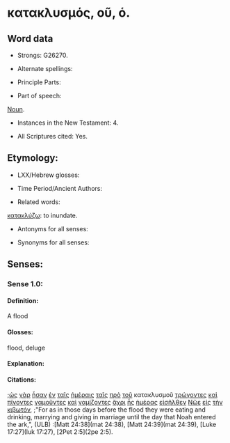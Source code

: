 # κατακλυσμός, οῦ, ὁ.

<!-- Status: S2=Needs2ndReview -->
<!-- Lexica used for edits: BDAG, FFM, LN, BN, A-S -->

## Word data

* Strongs: G26270.


* Alternate spellings:

* Principle Parts: 

* Part of speech: 

[Noun](http://ugg.readthedocs.io/en/latest/noun.html).

* Instances in the New Testament: 4.

* All Scriptures cited: Yes.

## Etymology: 

* LXX/Hebrew glosses: 

* Time Period/Ancient Authors: 

* Related words: 

[κατακλύζω](../G26260/01.md): to inundate.

* Antonyms for all senses:

* Synonyms for all senses: 

## Senses:

### Sense 1.0:

#### Definition: 

A flood

#### Glosses:

flood, deluge

#### Explanation:

#### Citations:

;[ὡς](../G56130/01.md) [γὰρ](../G10630/01.md) [ἦσαν](../G99999/01.md) [ἐν](../G17220/01.md) [ταῖς](../G35880/01.md) [ἡμέραις](../G22500/01.md) [ταῖς](../G35880/01.md) [πρὸ](../G42530/01.md) [τοῦ](../G35880/01.md) κατακλυσμοῦ [τρώγοντες](../G51760/01.md) [καὶ](../G25320/01.md) [πίνοντες](../G40950/01.md) [γαμοῦντες](../G10600/01.md) [καὶ](../G25320/01.md) [γαμίζοντες](../G10610/01.md) [ἄχρι](../G08910/01.md) [ἧς](../G37390/01.md) [ἡμέρας](../G22500/01.md) [εἰσῆλθεν](../G15250/01.md) [Νῶε](../G35750/01.md) [εἰς](../G15190/01.md) [τὴν](../G35880/01.md) [κιβωτόν](../G27870/01.md), 
;"For as in those days before the flood they were eating and drinking, marrying and giving in marriage until the day that Noah entered the ark,",  (ULB)
:[Matt 24:38](mat 24:38),  [Matt 24:39](mat 24:39),  [Luke 17:27](luk 17:27),  [2Pet 2:5](2pe 2:5).
